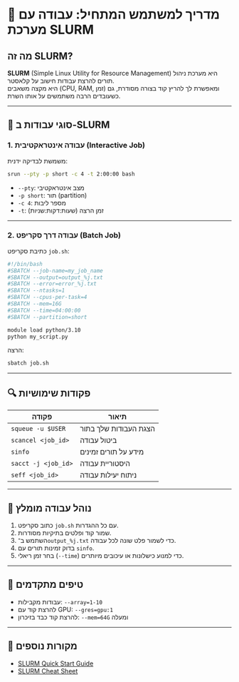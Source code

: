
# 🧠 מדריך למשתמש המתחיל: עבודה עם מערכת SLURM

## מה זה SLURM?

**SLURM** (Simple Linux Utility for Resource Management) היא מערכת ניהול תורים להרצת עבודות חישוב על קלאסטר.  
היא מקצה משאבים (CPU, RAM, זמן) ומאפשרת לך להריץ קוד בצורה מסודרת, גם כשעובדים הרבה משתמשים על אותו השרת.

---

## 🏁 סוגי עבודות ב-SLURM

### 1. עבודה אינטראקטיבית (Interactive Job)

משמשת לבדיקה ידנית:

```bash
srun --pty -p short -c 4 -t 2:00:00 bash
```

- `--pty`: מצב אינטראקטיבי
- `-p short`: תור (partition)
- `-c 4`: מספר ליבות
- `-t`: זמן הרצה (שעות:דקות:שניות)

---

### 2. עבודה דרך סקריפט (Batch Job)

כתיבת סקריפט `job.sh`:

```bash
#!/bin/bash
#SBATCH --job-name=my_job_name
#SBATCH --output=output_%j.txt
#SBATCH --error=error_%j.txt
#SBATCH --ntasks=1
#SBATCH --cpus-per-task=4
#SBATCH --mem=16G
#SBATCH --time=04:00:00
#SBATCH --partition=short

module load python/3.10
python my_script.py
```

הרצה:
```bash
sbatch job.sh
```

---

## 🔍 פקודות שימושיות

| פקודה | תיאור |
|-------|--------|
| `squeue -u $USER` | הצגת העבודות שלך בתור |
| `scancel <job_id>` | ביטול עבודה |
| `sinfo` | מידע על תורים זמינים |
| `sacct -j <job_id>` | היסטוריית עבודה |
| `seff <job_id>` | ניתוח יעילות עבודה |

---

## 📁 נוהל עבודה מומלץ

1. כתוב סקריפט `job.sh` עם כל ההגדרות.
2. שמור קוד ופלטים בתיקיות מסודרות.
3. השתמש ב־`output_%j.txt` כדי לשמור פלט שונה לכל עבודה.
4. בדוק זמינות תורים עם `sinfo`.
5. בחר זמן ריאלי (`--time`) כדי למנוע כישלונות או עיכובים מיותרים.

---

## 🧪 טיפים מתקדמים

- עבודות מקבילות: `--array=1-10`
- להרצת קוד עם GPU: `--gres=gpu:1`
- להרצת קוד כבד בזיכרון: `--mem=64G` ומעלה

---

## 🧠 מקורות נוספים

- [SLURM Quick Start Guide](https://slurm.schedmd.com/quickstart.html)
- [SLURM Cheat Sheet](https://slurm.schedmd.com/pdfs/summary.pdf)
